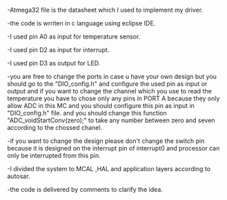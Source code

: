 -Atmega32 file is the datasheet which I used to implement my driver.

-the code is wrriten in c language using eclipse IDE.
 
-I used pin A0 as input for temperature sensor.

-I used pin D2 as input for interrupt.

-I used pin D3 as output for LED.

-you are free to change the ports in case u have your own design but you should go to the "DIO_config.h" and configure the used pin as input or output and if you want to change the channel which you use to read the temperature
you have to chose only any pins in PORT A because they only allow ADC in this MC and you should configure this pin as input in "DIO_config.h" file.
and you should change this function "ADC_voidStartConv(zero);" to take any number between zero and seven according to 
the chossed chanel. 

-if you want to change the design please don't change the switch pin because it is designed on the interrupt pin of interrupt0 and processor can only be interrupted from this pin.

-I  divided the system to MCAL ,HAL and application layers according to autosar.

-the code is delivered by comments to clarify the idea.
